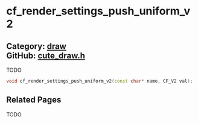 [](../header.md ':include')

# cf_render_settings_push_uniform_v2

Category: [draw](/api_reference?id=draw)  
GitHub: [cute_draw.h](https://github.com/RandyGaul/cute_framework/blob/master/include/cute_draw.h)  
---

TODO

```cpp
void cf_render_settings_push_uniform_v2(const char* name, CF_V2 val);
```

## Related Pages

TODO  
